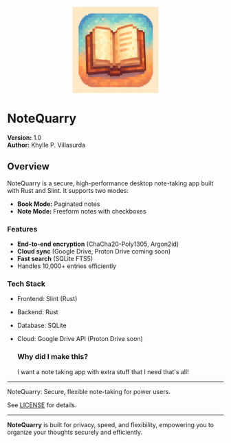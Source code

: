 <p align="center">
  <img src="https://github.com/KhylleVillasurda/Notequarry/blob/7ccf2e36305450523dd0c21aa983cd391c986394/resources/icons/app_icon.png" width="200"/>
</p>

# NoteQuarry

**Version:** 1.0  
**Author:** Khylle P. Villasurda

## Overview

NoteQuarry is a secure, high-performance desktop note-taking app built with Rust and Slint. It supports two modes:
- **Book Mode:** Paginated notes
- **Note Mode:** Freeform notes with checkboxes

### Features

- **End-to-end encryption** (ChaCha20-Poly1305, Argon2id)
- **Cloud sync** (Google Drive, Proton Drive coming soon)
- **Fast search** (SQLite FTS5)
- Handles 10,000+ entries efficiently

### Tech Stack

- Frontend: Slint (Rust)
- Backend: Rust
- Database: SQLite
- Cloud: Google Drive API (Proton Drive soon)

  ### Why did I make this?
  I want a note taking app with extra stuff that I need that's all!

---

NoteQuarry: Secure, flexible note-taking for power users.

See [LICENSE](LICENSE) for details.

---

**NoteQuarry** is built for privacy, speed, and flexibility, empowering you to organize your thoughts securely and efficiently.
